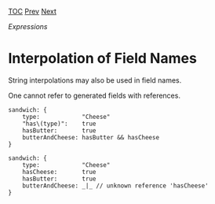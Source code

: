 [TOC](Readme.md) [Prev](interpolation.md) [Next](listcomp.md)

_Expressions_

# Interpolation of Field Names

String interpolations may also be used in field names.

One cannot refer to generated fields with references.

<!-- CUE editor -->
```
sandwich: {
    type:            "Cheese"
    "has\(type)":    true
    hasButter:       true
    butterAndCheese: hasButter && hasCheese
}
```

<!-- result -->
```
sandwich: {
    type:            "Cheese"
    hasCheese:       true
    hasButter:       true
    butterAndCheese: _|_ // unknown reference 'hasCheese'
}
```